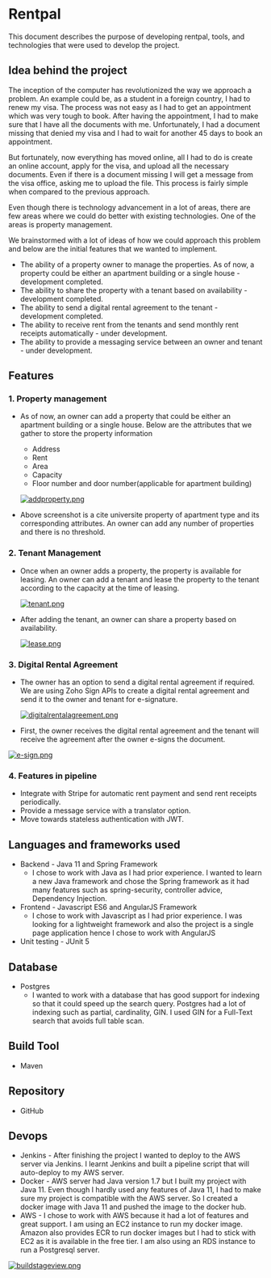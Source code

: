 # Rentpal

This document describes the purpose of developing rentpal, tools, and technologies that were used to develop the project.

## Idea behind the project
The inception of the computer has revolutionized the way we approach a problem. An example could be, as a student in a foreign country, I had to renew my visa. The process was not easy as I had to get an appointment which was very tough to book. After having the appointment, I had to make sure that I have all the documents with me. Unfortunately, I had a document missing that denied my visa and I had to wait for another 45 days to book an appointment.

But fortunately, now everything has moved online, all I had to do is create an online account, apply for the visa, and upload all the necessary documents. Even if there is a document missing I will get a message from the visa office, asking me to upload the file. This process is fairly simple when compared to the previous approach.

Even though there is technology advancement in a lot of areas, there are few areas where we could do better with existing technologies. One of the areas is property management.

We brainstormed with a lot of ideas of how we could approach this problem and below are the initial features that we wanted to implement.

* The ability of a property owner to manage the properties. As of now, a property could be either an apartment building or a single house - development completed.
* The ability to share the property with a tenant based on availability - development completed.
* The ability to send a digital rental agreement to the tenant - development completed.
* The ability to receive rent from the tenants and send monthly rent receipts automatically - under development.
* The ability to provide a messaging service between an owner and tenant - under development. 

## Features 

### 1. Property management
  - As of now, an owner can add a property that could be either an apartment building or a single house. Below are the attributes that we gather to store the property information
    * Address
    * Rent
    * Area
    * Capacity
    * Floor number and door number(applicable for apartment building)
    
    [![addproperty.png](https://i.postimg.cc/QtSFPW4p/addproperty.png)](https://postimg.cc/2bbjL3f6)
 
  - Above screenshot is a cite universite property of apartment type and its corresponding attributes. An owner can add any number of properties and there is no threshold. 
 
### 2. Tenant Management
  - Once when an owner adds a property, the property is available for leasing. An owner can add a tenant and lease the property to the tenant according to the capacity at the time of leasing. 
  
    [![tenant.png](https://i.postimg.cc/pX3wNW67/tenant.png)](https://postimg.cc/Wh6Wgvj6)
    
  - After adding the tenant, an owner can share a property based on availability.
    
    [![lease.png](https://i.postimg.cc/Y05bP9Cz/lease.png)](https://postimg.cc/QKqQ9j5F)
    
### 3. Digital Rental Agreement
- The owner has an option to send a digital rental agreement if required. We are using Zoho Sign APIs to create a digital rental agreement and send it to the owner and tenant for e-signature.   
    
  [![digitalrentalagreement.png](https://i.postimg.cc/Z5pK2DV8/digitalrentalagreement.png)](https://postimg.cc/jDqbJvV2)
    
 - First, the owner receives the digital rental agreement and the tenant will receive the agreement after the owner e-signs the document.
    
  [![e-sign.png](https://i.postimg.cc/7Y6yStFH/e-sign.png)](https://postimg.cc/grf5WscQ)
  
### 4. Features in pipeline
- Integrate with Stripe for automatic rent payment and send rent receipts periodically.
- Provide a message service with a translator option.
- Move towards stateless authentication with JWT.

 ## Languages and frameworks used
 - Backend - Java 11 and Spring Framework
    - I chose to work with Java as I had prior experience. I wanted to learn a new Java framework and chose the Spring framework as it had many features such as spring-security, controller advice, Dependency Injection.
 - Frontend - Javascript ES6 and AngularJS Framework
     - I chose to work with Javascript as I had prior experience. I was looking for a lightweight framework and also the project is a single page application hence I chose to work with AngularJS
 - Unit testing - JUnit 5
 
 ## Database 
 - Postgres
    - I wanted to work with a database that has good support for indexing so that it could speed up the search query. Postgres had a lot of indexing such as partial, cardinality, GIN. I used GIN for a Full-Text search that avoids full table scan.
    
 ## Build Tool
 - Maven
 
 ## Repository
 - GitHub
  
 ## Devops
 - Jenkins - After finishing the project I wanted to deploy to the AWS server via Jenkins. I learnt Jenkins and built a pipeline script that will auto-deploy to my AWS server.
 - Docker - AWS server had Java version 1.7 but I built my project with Java 11. Even though I hardly used any features of Java 11, I had to make sure my project is compatible with the AWS server. So I created a docker image with Java 11 and pushed the image to the docker hub.
 - AWS - I chose to work with AWS because it had a lot of features and great support. I am using an EC2 instance to run my docker image. Amazon also provides ECR to run docker images but I had to stick with EC2 as it is available in the free tier. I am also using an RDS instance to run a Postgresql server. 
  
  [![buildstageview.png](https://i.postimg.cc/BbRhjGXb/buildstageview.png)](https://postimg.cc/XBcKPmK6)
 
 
 
    
  
  


